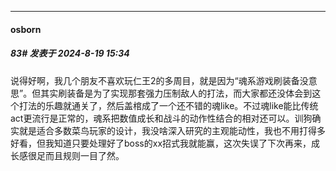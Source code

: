 ﻿
*****

####  osborn  
##### 83#       发表于 2024-8-19 15:34

说得好啊，我几个朋友不喜欢玩仁王2的多周目，就是因为“魂系游戏刷装备没意思”。但其实刷装备是为了实现那套强力压制敌人的打法，而大家都还没体会到这个打法的乐趣就通关了，然后盖棺成了一个还不错的魂like。不过魂like能比传统act更流行是正常的，魂系把数值成长和战斗的动作性结合的相对还可以。训狗确实就是适合多数菜鸟玩家的设计，我没啥深入研究的主观能动性，我也不用打得多好看，但我知道只要处理好了boss的xx招式我就能赢，这次失误了下次再来，成长感很足而且规则一目了然。


